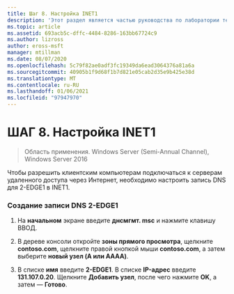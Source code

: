 ```yaml
---
title: Шаг 8. Настройка INET1
description: 'Этот раздел является частью руководства по лаборатории тестирования: демонстрация многосайтового развертывания DirectAccess для Windows Server 2016'
ms.topic: article
ms.assetid: 693acb5c-dffc-4484-8286-163bb67724c9
ms.author: lizross
author: eross-msft
manager: mtillman
ms.date: 08/07/2020
ms.openlocfilehash: 5c79f82ae0adf3fc19349da6ead3064376a81a6a
ms.sourcegitcommit: 40905b1f9d68f1b7d821e05cab2d35e9b425e38d
ms.translationtype: MT
ms.contentlocale: ru-RU
ms.lasthandoff: 01/06/2021
ms.locfileid: "97947970"
---
```

# <a name="step-8-configure-inet1"></a>ШАГ 8. Настройка INET1

>Область применения. Windows Server (Semi-Annual Channel), Windows Server 2016

Чтобы разрешить клиентским компьютерам подключаться к серверам удаленного доступа через Интернет, необходимо настроить запись DNS для 2-EDGE1 в INET1.

### <a name="to-create-the-2-edge1-dns-entry"></a>Создание записи DNS 2-EDGE1

1.  На **начальном** экране введите **днсмгмт. msc** и нажмите клавишу ВВОД.

2.  В дереве консоли откройте **зоны прямого просмотра**, щелкните **contoso.com**, щелкните правой кнопкой мыши **contoso.com**, а затем выберите **новый узел (A или AAAA)**.

3.  В списке **имя** введите **2-EDGE1**. В списке **IP-адрес** введите **131.107.0.20**. Щелкните **Добавить узел**, после чего нажмите **OK**, а затем — **Готово**.



